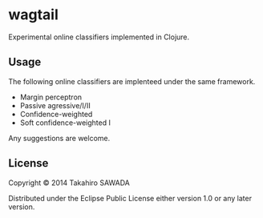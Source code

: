 # wagtail

Experimental online classifiers implemented in Clojure.

## Usage

The following online classifiers are implenteed under the same framework.

 * Margin perceptron
 * Passive agressive/I/II
 * Confidence-weighted
 * Soft confidence-weighted I

Any suggestions are welcome.

## License

Copyright © 2014 Takahiro SAWADA 

Distributed under the Eclipse Public License either version 1.0 or any later version.
